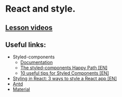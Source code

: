 # React and style.

<!-- ## [Home Work](../../../tasks/reactSimple.md)   -->
  
<!-- **Deadline: 23.03.2021**   -->

<!-- ## [Presentation](https://slides.com/aleh_lipski/deck-7e7c55) -->
## [Lesson videos ](https://drive.google.com/file/d/1lw8Z578uH9iDUGOY-LzUguRlEIpAaYx0/view?usp=sharing)

## Useful links:
* Styled-components
  * [Documentation](https://styled-components.com/)
  * [The styled-components Happy Path [EN]](https://www.joshwcomeau.com/css/styled-components/)
  * [10 useful tips for Styled Components [EN]](https://medium.com/@pitipatdop/10-useful-tips-for-styled-components-b7710b021e6a)
* [Styling in React: 3 ways to style a React app [EN]](https://blog.logrocket.com/the-best-styling-in-react-tutorial-youve-ever-seen-676f1284b945/)
* [Antd](https://ant.design/)
* [Material](https://material-ui.com/#/)